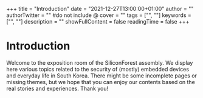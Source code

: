 +++
title = "Introduction"
date = "2021-12-27T13:00:00+01:00"
author = ""
authorTwitter = "" #do not include @
cover = ""
tags = ["", ""]
keywords = ["", ""]
description = ""
showFullContent = false
readingTime = false
+++

# Introduction

Welcome to the exposition room of the SiliconForest assembly. 
We display here various topics related to the security of (mostly) embedded devices and everyday life in South Korea.
There might be some incomplete pages or missing themes, but we hope that you can enjoy our contents based on the real stories and experiences.
Thank you!
